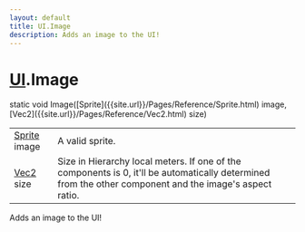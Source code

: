 ```yaml
---
layout: default
title: UI.Image
description: Adds an image to the UI!
---
```

# [UI]({{site.url}}/Pages/Reference/UI.html).Image

<div class='signature' markdown='1'>
static void Image([Sprite]({{site.url}}/Pages/Reference/Sprite.html) image, [Vec2]({{site.url}}/Pages/Reference/Vec2.html) size)
</div>

|  |  |
|--|--|
|[Sprite]({{site.url}}/Pages/Reference/Sprite.html) image|A valid sprite.|
|[Vec2]({{site.url}}/Pages/Reference/Vec2.html) size|Size in Hierarchy local meters. If one of the components is 0,              it'll be automatically determined from the other component and the image's aspect             ratio.|

Adds an image to the UI!



